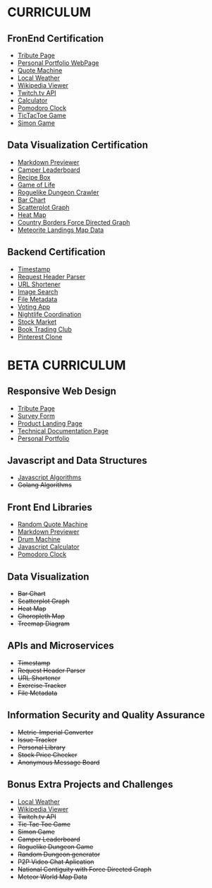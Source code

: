 # CURRICULUM

## FronEnd Certification
 
* [Tribute Page](https://codepen.io/BrusBilis/pen/LkBOWv)  
* [Personal Portfolio WebPage](https://codepen.io/BrusBilis/pen/akjqqV)  
* [Quote Machine](https://codepen.io/BrusBilis/pen/ZOqOAaRandom)
* [Local Weather](https://codepen.io/BrusBilis/pen/bZmaLY)
* [Wikipedia Viewer](https://codepen.io/BrusBilis/pen/QEkxBX)
* [Twitch.tv API](https://codepen.io/BrusBilis/pen/QEJyGr) 
* [Calculator](https://codepen.io/BrusBilis/pen/YGKkLG) 
* [Pomodoro Clock](https://codepen.io/BrusBilis/pen/kkNRbp)
* [TicTacToe Game](https://codepen.io/BrusBilis/pen/zKdgrw)
* [Simon Game](https://codepen.io/BrusBilis/pen/LRjwad)
  
## Data Visualization Certification
            
* [Markdown Previewer](https://codepen.io/BrusBilis/pen/RGZxmZ)
* [Camper Leaderboard](https://codepen.io/BrusBilis/pen/ALmQdQ)
* [Recipe Box](https://codepen.io/BrusBilis/pen/XjOjvJ)
* [Game of Life](https://codepen.io/BrusBilis/pen/BLrgNg)
* [Roguelike Dungeon Crawler](https://codepen.io/BrusBilis/pen/oYvaWa)
* [Bar Chart](https://codepen.io/BrusBilis/pen/ZpAaLJ)
* [Scatterplot Graph](https://codepen.io/BrusBilis/pen/zKRWyL)
* [Heat Map](https://codepen.io/BrusBilis/pen/BLYXdR) 
* [Country Borders Force Directed Graph](https://codepen.io/BrusBilis/pen/vXjpKw)
* [Meteorite Landings Map Data](https://codepen.io/BrusBilis/pen/kkjNNE)
            
## Backend Certification

* [Timestamp](https://brusbilis.com/freecodecamp/old-v1/apis/time/time.html)
* [Request Header Parser](https://brusbilis.com/freecodecamp/old-v1/apis/parser/parser.html)
* [URL Shortener](https://brusbilis.com/freecodecamp/old-v1/apis/url/url.html)
* [Image Search](https://brusbilis.com/freecodecamp/old-v1/apis/image/image.html)
* [File Metadata](https://brusbilis.com/freecodecamp/old-v1/apis/file/file.html)
* [Voting App](https://brusbilis.com/freecodecamp/old-v1/webapps/voting/guest/)
* [Nightlife Coordination](https://brusbilis.com/freecodecamp/old-v1/webapps/nightlife/guest)
* [Stock Market](https://brusbilis.com/freecodecamp/old-v1/webapps/stock/stock.html)
* [Book Trading Club](https://brusbilis.com/freecodecamp/old-v1/webapps/book/guest)
* [Pinterest Clone](https://brusbilis.com/freecodecamp/old-v1/webapps/pintelest/)
   



# BETA CURRICULUM

## Responsive Web Design

* [Tribute Page](https://brusbilis.com/freecodecamp/1-responsive/tribute/tribute.html)  
* [Survey Form](https://brusbilis.com/freecodecamp/1-responsive/form/form.html)
* [Product Landing Page](https://brusbilis.com/freecodecamp/1-responsive/landing/landing.html)
* [Technical Documentation Page](https://brusbilis.com/freecodecamp/1-responsive/doc/doc.html)
* [Personal Portfolio](https://brusbilis.com/freecodecamp/1-responsive/portfolio/portfolio.html)  

## Javascript and Data Structures

* [Javascript Algorithms](https://brusbilis.com/freecodecamp/2-algorithm/algorithm.html)
* ~~Golang Algorithms~~

## Front End Libraries

* [Random Quote Machine](https://brusbilis.com/freecodecamp/3-frontEnd/quote/quote.html)  
* [Markdown Previewer](https://brusbilis.com/freecodecamp/3-frontEnd/markdown/markdown.html)  
* [Drum Machine](https://brusbilis.com/freecodecamp/3-frontEnd/drum/drum.html)
* [Javascript Calculator](https://brusbilis.com/freecodecamp/3-frontEnd/calculator/calculator.html)
* [Pomodoro Clock](https://brusbilis.com/freecodecamp/3-frontEnd/clock/clock.html)

## Data Visualization

* ~~Bar Chart~~
* ~~Scatterplot Graph~~
* ~~Heat Map~~
* ~~Choropleth Map~~
* ~~Treemap Diagram~~

## APIs and Microservices

* ~~Timestamp~~
* ~~Request Header Parser~~
* ~~URL Shortener~~
* ~~Exercise Tracker~~
* ~~File Metadata~~

## Information Security and Quality Assurance

* ~~Metric-Imperial Converter~~
* ~~Issue Tracker~~
* ~~Personal Library~~
* ~~Stock Price Checker~~
* ~~Anonymous Message Board~~

## Bonus Extra Projects and Challenges

* [Local Weather](https://brusbilis.com/freecodecamp/7-bonus/weather/weather.html)
* [Wikipedia Viewer](https://brusbilis.com/freecodecamp/7-bonus/wiki/wiki.html)  
* ~~Twitch.tv API~~
* ~~Tic Tac Toe Game~~
* ~~Simon Game~~
* ~~Camper Leaderboard~~
* ~~Roguelike Dungeon Game~~
* ~~Random Dungeon generator~~
* ~~P2P Video Chat Aplication~~
* ~~National Contiguity with Force Directed Graph~~
* ~~Meteor World Map Data~~


